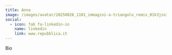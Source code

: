 ```yaml
---
title: Anna
image: /images/avatar/20250826_1101_immagini-a-triangolo_remix_01k3jsn319epxtcw3fq469dmtw.png
social:
  - icon: fab fa-linkedin-in
    name: linkedin
    link: www.repubblica.it
---
```

Bio
